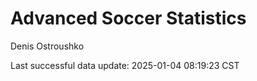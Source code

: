 # Advanced Soccer Statistics
Denis Ostroushko

<!-- gfm -->

Last successful data update: 2025-01-04 08:19:23 CST
